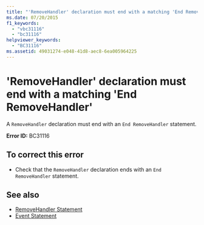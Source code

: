 ```yaml
---
title: "'RemoveHandler' declaration must end with a matching 'End RemoveHandler'"
ms.date: 07/20/2015
f1_keywords: 
  - "vbc31116"
  - "bc31116"
helpviewer_keywords: 
  - "BC31116"
ms.assetid: 49031274-e048-41d8-aec8-6ea005964225
---
```

# 'RemoveHandler' declaration must end with a matching 'End RemoveHandler'
A `RemoveHandler` declaration must end with an `End RemoveHandler` statement.  
  
 **Error ID:** BC31116  
  
## To correct this error  
  
- Check that the `RemoveHandler` declaration ends with an `End RemoveHandler` statement.  
  
## See also

- [RemoveHandler Statement](../language-reference/statements/removehandler-statement.md)
- [Event Statement](../language-reference/statements/event-statement.md)
